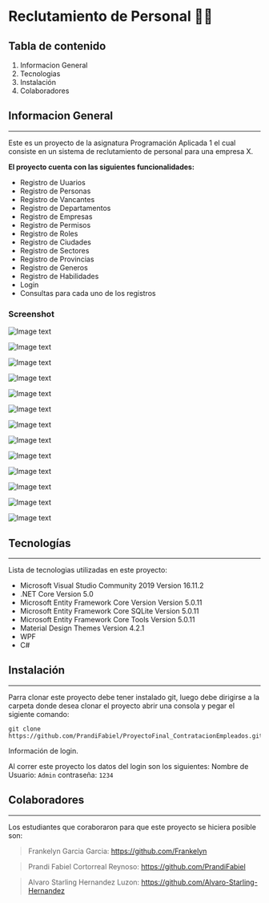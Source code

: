 # Reclutamiento de Personal 👨‍💼 


## Tabla de contenido
1. Informacion General
2. Tecnologias
3. Instalación
4. Colaboradores


## Informacion General
***
Este es un proyecto de la asignatura Programación Aplicada 1 el cual consiste en un sistema de reclutamiento de personal para una empresa X.

**El proyecto cuenta con las siguientes funcionalidades:**
- Registro de Uuarios
- Registro de Personas
- Registro de Vancantes
- Registro de Departamentos
- Registro de Empresas
- Registro de Permisos
- Registro de Roles
- Registro de Ciudades
- Registro de Sectores
- Registro de Provincias
- Registro de Generos
- Registro de Habilidades
- Login
- Consultas para cada uno de los registros

### Screenshot
![Image text](https://github.com/Alvaro-Starling-Hernandez/Imagenes/blob/master/Login.jpg)

![Image text](https://github.com/Alvaro-Starling-Hernandez/Imagenes/blob/master/ImagenesDeLosRegistros/rCiudades.jpg)

![Image text](https://github.com/Alvaro-Starling-Hernandez/Imagenes/blob/master/ImagenesDeLosRegistros/rSectores.jpg)

![Image text](https://github.com/Alvaro-Starling-Hernandez/Imagenes/blob/master/ImagenesDeLosRegistros/rRoles.jpg)

![Image text](https://github.com/Alvaro-Starling-Hernandez/Imagenes/blob/master/ImagenesDeLosRegistros/rUsuarios.jpg)

![Image text](https://github.com/Alvaro-Starling-Hernandez/Imagenes/blob/master/ImagenesDeLosRegistros/rProvincias.jpg)

![Image text](https://github.com/Alvaro-Starling-Hernandez/Imagenes/blob/master/ImagenesDeLosRegistros/rPermisos.jpg)

![Image text](https://github.com/Alvaro-Starling-Hernandez/Imagenes/blob/master/ImagenesDeLosRegistros/rEmpresas.jpg)

![Image text](https://github.com/Alvaro-Starling-Hernandez/Imagenes/blob/master/ImagenesDeLosRegistros/rGeneros.jpg)

![Image text](https://github.com/Alvaro-Starling-Hernandez/Imagenes/blob/master/ImagenesDeLosRegistros/rPersonas.jpg)

![Image text](https://github.com/Alvaro-Starling-Hernandez/Imagenes/blob/master/ImagenesDeLosRegistros/rHabilidades.jpg)

![Image text](https://github.com/Alvaro-Starling-Hernandez/Imagenes/blob/master/ImagenesDeLosRegistros/rDepartamentos.jpg)

![Image text](https://github.com/Alvaro-Starling-Hernandez/Imagenes/blob/master/ImagenesDeLosRegistros/rVacantes.jpg)
## Tecnologías
***
Lista de tecnologias utilizadas en este proyecto:
* Microsoft Visual Studio Community 2019 Version 16.11.2
* .NET Core Version 5.0
* Microsoft Entity Framework Core Version Version 5.0.11
* Microsoft Entity Framework Core SQLite Version 5.0.11
* Microsoft Entity Framework Core Tools Version 5.0.11
* Material Design Themes Version 4.2.1
* WPF
* C#
## Instalación
***
Parra clonar este proyecto debe tener instalado git, luego debe dirigirse a la carpeta donde desea clonar el proyecto abrir una consola y pegar el sigiente comando:
```
git clone https://github.com/PrandiFabiel/ProyectoFinal_ContratacionEmpleados.git
```
Información de login.

Al correr este proyecto los datos del login son los siguientes:
Nombre de Usuario: ```Admin``` 
contraseña: ```1234```
## Colaboradores
***
Los estudiantes que coraboraron para que este proyecto se hiciera posible son:
> Frankelyn Garcia Garcia: https://github.com/Frankelyn

> Prandi Fabiel Cortorreal Reynoso: https://github.com/PrandiFabiel

> Alvaro Starling Hernandez Luzon: https://github.com/Alvaro-Starling-Hernandez

